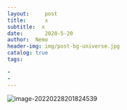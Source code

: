 ```yaml
---
layout:     post
title:      x
subtitle:  x
date:       2020-5-20
author:  Nemo
header-img: img/post-bg-universe.jpg
catalog: true
tags:

- 
- 
---
```




![image-20220228201824539](C:\Users\Nemo\Documents\GitHub\tangx007\img\image-20220228201824539.png)



